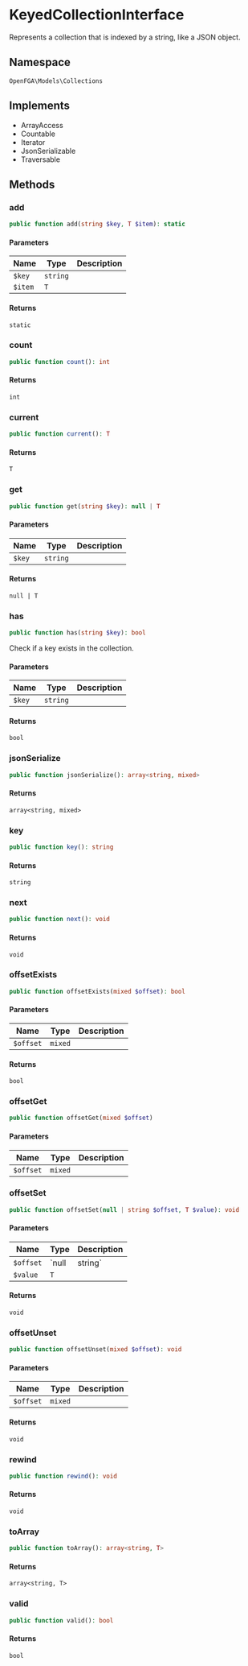 # KeyedCollectionInterface

Represents a collection that is indexed by a string, like a JSON object.

## Namespace
`OpenFGA\Models\Collections`

## Implements
* ArrayAccess
* Countable
* Iterator
* JsonSerializable
* Traversable



## Methods
### add


```php
public function add(string $key, T $item): static
```


#### Parameters
| Name | Type | Description |
|------|------|-------------|
| `$key` | `string` |  |
| `$item` | `T` |  |

#### Returns
`static`

### count


```php
public function count(): int
```



#### Returns
`int`

### current


```php
public function current(): T
```



#### Returns
`T`

### get


```php
public function get(string $key): null | T
```


#### Parameters
| Name | Type | Description |
|------|------|-------------|
| `$key` | `string` |  |

#### Returns
`null | T`

### has


```php
public function has(string $key): bool
```

Check if a key exists in the collection.

#### Parameters
| Name | Type | Description |
|------|------|-------------|
| `$key` | `string` |  |

#### Returns
`bool`

### jsonSerialize


```php
public function jsonSerialize(): array<string, mixed>
```



#### Returns
`array<string, mixed>`

### key


```php
public function key(): string
```



#### Returns
`string`

### next


```php
public function next(): void
```



#### Returns
`void`

### offsetExists


```php
public function offsetExists(mixed $offset): bool
```


#### Parameters
| Name | Type | Description |
|------|------|-------------|
| `$offset` | `mixed` |  |

#### Returns
`bool`

### offsetGet


```php
public function offsetGet(mixed $offset)
```


#### Parameters
| Name | Type | Description |
|------|------|-------------|
| `$offset` | `mixed` |  |


### offsetSet


```php
public function offsetSet(null | string $offset, T $value): void
```


#### Parameters
| Name | Type | Description |
|------|------|-------------|
| `$offset` | `null | string` |  |
| `$value` | `T` |  |

#### Returns
`void`

### offsetUnset


```php
public function offsetUnset(mixed $offset): void
```


#### Parameters
| Name | Type | Description |
|------|------|-------------|
| `$offset` | `mixed` |  |

#### Returns
`void`

### rewind


```php
public function rewind(): void
```



#### Returns
`void`

### toArray


```php
public function toArray(): array<string, T>
```



#### Returns
`array<string, T>`

### valid


```php
public function valid(): bool
```



#### Returns
`bool`

